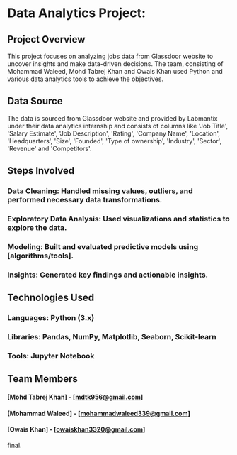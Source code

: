 # Data Analytics Project:

## Project Overview
This project focuses on analyzing jobs data from Glassdoor website to uncover insights and make data-driven decisions. The team, consisting of Mohammad Waleed, Mohd Tabrej Khan and Owais Khan used Python and various data analytics tools to achieve the objectives.

## Data Source
The data is sourced from Glassdoor website and provided by Labmantix under their data analytics internship and consists of columns like 'Job Title', 'Salary Estimate', 'Job Description', 'Rating', 'Company Name', 'Location', 'Headquarters', 'Size', 'Founded', 'Type of ownership', 'Industry', 'Sector', 'Revenue' and 'Competitors'.

## Steps Involved
### Data Cleaning: Handled missing values, outliers, and performed necessary data transformations.
### Exploratory Data Analysis: Used visualizations and statistics to explore the data.
### Modeling: Built and evaluated predictive models using [algorithms/tools].
### Insights: Generated key findings and actionable insights.

## Technologies Used
### Languages: Python (3.x)
### Libraries: Pandas, NumPy, Matplotlib, Seaborn, Scikit-learn
### Tools: Jupyter Notebook

## Team Members
#### [Mohd Tabrej Khan] - [mdtk956@gmail.com]
#### [Mohammad Waleed] - [mohammadwaleed339@gmail.com]
#### [Owais Khan] - [owaiskhan3320@gmail.com]
final.
